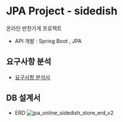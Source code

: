 # JPA Project - sidedish 

온라인 반찬가게 프로젝트
- API 개발 : Spring Boot , JPA

## 요구사항 분석 

- [요구사항 분석서](docs/Requirement.md)

## DB 설계서

- ERD
  ![jpa_online_sidedish_store_erd_v2](https://user-images.githubusercontent.com/55780251/167534854-902d2771-aff6-43a3-8728-2bce085142b3.jpg)



